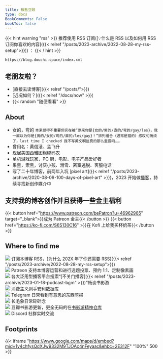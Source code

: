 ```yaml
---
title: 椒盐豆豉
type: docs
BookComments: False
bookToc: false
---
```


{{< hint warning "rss" >}}
推荐使用 RSS 订阅([💡什么是 RSS 以及如何用 RSS 订阅你喜欢的内容]({{< relref "/posts/2023-archive/2022-08-28-my-rss-setup">}})) ：
{{< / hint >}}
```
https://blog.douchi.space/index.xml
```

## 老朋友啦？
- [直接去读博客]({{< relref "/posts/">}}) 
- [近况如何？]({{< relref "/docs/now" >}}) 
- {{< random "随便看看" >}}

<!-- ![](dino.gif) -->
## About
- 女的，弯的 `本来觉得不重要但实在被“原来你是{女的/男的/直的/弯的/gay/les}，我一直以为你是{男的/女的/弯的/直的/les/gay}！”排列组合（通常是错的）感叹句搞烦了，last time I checked 我不写黄文啊这真的那么重要吗……`
- 曾用名：黄信滚、孟飞升
- 现居美国西雅图粗糙码农
- 单机游戏玩家，PC 厨，电影、电子产品爱好者
- 果黑，索黑，讨厌小孩、滑雪、密室逃脱、客服电话
- 写了二十年博客，前两年入坑 [pixel art]({{< relref "/posts/2023-archive/2020-08-09-100-days-of-pixel-art" >}})，2023 开始做[播客](https://blog.douchi.space/podcast-bgm)，持续寻找新创作媒介中

## 支持我的博客创作并且获得一些金主福利
{{< button href="https://www.patreon.com/bePatron?u=46962965" target="_blank">}}成为 Patreon 金主{{< /button >}}
{{< button href="https://ko-fi.com/S6S130C16" >}}在 Kofi 上给我买杯奶茶{{< /button >}}

## Where to find me
[![](https://douchi.sfo3.cdn.digitaloceanspaces.com/random/logo/rss.png)](https://blog.douchi.space/index.xml) 订阅本博客 RSS，[为什么 202X 年了你还需要 RSS]({{< relref "/posts/2023-archive/2022-08-28-my-rss-setup">}}) \
[![](https://douchi.sfo3.cdn.digitaloceanspaces.com/random/logo/patreon.png)](https://www.patreon.com/bePatron?u=46962965) Patreon 支持本博客运营和进行选题投票、预约 1:1、定制像素画 \
[![](https://douchi.sfo3.cdn.digitaloceanspaces.com/random/logo/spotify.png)](https://open.spotify.com/show/3146ubWByIlxIPNNfTBCFZ) 各大泛用型播客平台搜索“[不关门播客]({{< relref "/posts/2023-archive/2023-01-18-podcast-bgm" >}})”畅谈书影游 \
[![](https://douchi.sfo3.cdn.digitaloceanspaces.com/random/logo/notion.png)](https://mtfront.notion.site/mtfront-shopping-reviews-e568ee6ebaa44b5da146cbe4ac4663eb) 消费主义剁手安利数据库 \
[![](https://douchi.sfo3.cdn.digitaloceanspaces.com/random/logo/telegram.png)](https://t.me/mtfront) Telegram 日常看到有意思的东西剪报 \
[![](https://douchi.sfo3.cdn.digitaloceanspaces.com/random/logo/mastodon.png)](https://douchi.space/@mtfront) 长毛象日常碎碎念 \
[![](https://douchi.sfo3.cdn.digitaloceanspaces.com/random/logo/douban.png)](https://www.douban.com/people/mfcndw/) 豆瓣书影游更新，更全无码的在[书影游精神仓库](https://mtfront.notion.site/2485c762efe040b988531aaa3e45ad25) \
[![](https://douchi.sfo3.cdn.digitaloceanspaces.com/random/logo/discord.png)](https://discord.gg/cESS4JpsdG) Discord 社群实时交流 

## Footprints
{{< iframe "https://www.google.com/maps/d/embed?mid=1v4chfysQdXJw9332M9TJOAc4nFeyaac&ehbc=2E312F" "100%" 500 >}}